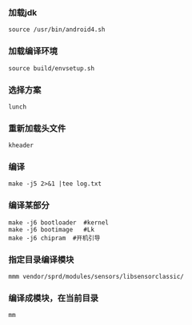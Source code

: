 ### 加载jdk

`source /usr/bin/android4.sh`

### 加载编译环境

`source build/envsetup.sh`

### 选择方案

`lunch`

### 重新加载头文件

`kheader`

### 编译

`make -j5 2>&1 |tee log.txt`

### 编译某部分

```shell
make -j6 bootloader  #kernel 
make -j6 bootimage   #Lk
make -j6 chipram  #开机引导
```

### 指定目录编译模块

`mmm vendor/sprd/modules/sensors/libsensorclassic/`

### 编译成模块，在当前目录

`mm`

